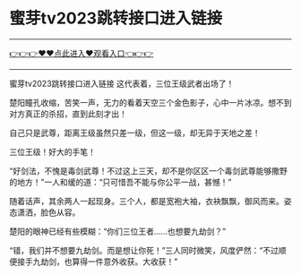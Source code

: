 # 蜜芽tv2023跳转接口进入链接

<hr/> <a href="https://github.com/fetiyung/dhjui/issues/3">👉👉👉♥♥点此进入♥观看入口👈👉👉</a><hr/>

蜜芽tv2023跳转接口进入链接
这代表着，三位王级武者出场了！

楚阳瞳孔收缩，苦笑一声，无力的看着天空三个金色影子，心中一片冰凉。想不到对方真正的杀招，直到此刻才出！

自己只是武尊，距离王级虽然只差一级，但这一级，却无异于天地之差！

三位王级！好大的手笔！

“好剑法，不愧是毒剑武尊！不过这上三天，却不是你区区一个毒剑武尊能够撒野的地方！”一人和缓的道：“只可惜吾不能与你公平一战，甚憾！”

随着话声，其余两人一起现身。三个人，都是宽袍大袖，衣袂飘飘，御风而来。姿态潇洒，脸色从容。

楚阳的眼神已经有些模糊：“你们三位王者……也想要九劫剑？”

“错，我们并不想要九劫剑。而是想让你死！”三人同时微笑，风度俨然：“不过顺便接手九劫剑，也算得一件意外收获。大收获！”
